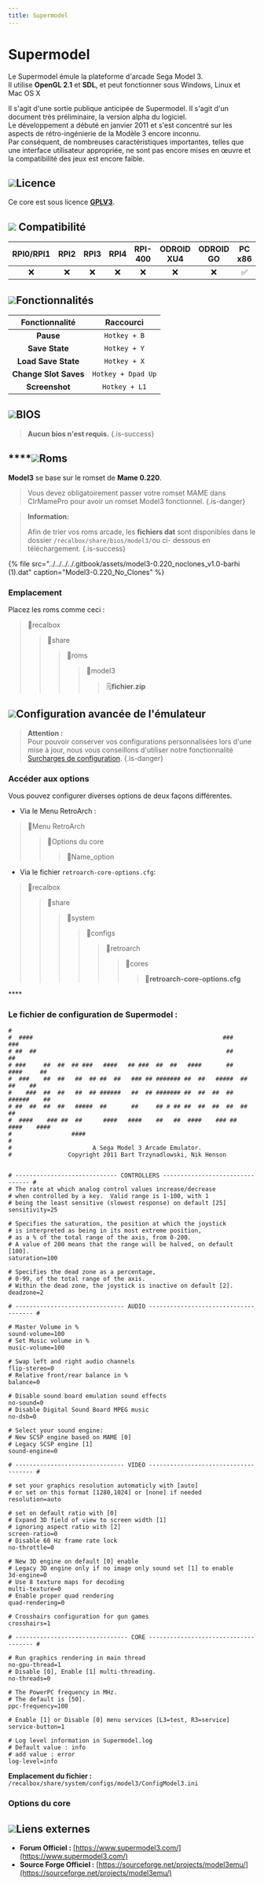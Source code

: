 ```yaml
---
title: Supermodel
---
```


# Supermodel

Le Supermodel émule la plateforme d'arcade Sega Model 3.  
Il utilise **OpenGL 2.1** et **SDL**, et peut fonctionner sous Windows, Linux et Mac OS X

Il s'agit d'une sortie publique anticipée de Supermodel. Il s'agit d'un document très préliminaire, la version alpha du logiciel.  
Le développement a débuté en janvier 2011 et s'est concentré sur les aspects de rétro-ingénierie de la Modèle 3 encore inconnu.  
Par conséquent, de nombreuses caractéristiques importantes, telles que une interface utilisateur appropriée, ne sont pas encore mises en œuvre et la compatibilité des jeux est encore faible.

## ​![](./supermodel/gerald-g-parchment-background-or-border-5.svg)Licence

Ce core est sous licence [**GPLV3**](https://www.supermodel3.com/About.html).

## ![](./supermodel/compatibility.png) Compatibilité

| RPI0/RPI1 | RPI2 | RPI3 | RPI4 | RPI-400 | ODROID XU4 | ODROID GO | PC x86 | PC x86\_64 |
| :---: | :---: | :---: | :---: | :---: | :---: | :---: | :---: | :---: |
| ❌ | ❌ | ❌ | ❌ | ❌ | ❌ | ❌ | ✅ | ✅ |

## ![](https://firebasestorage.googleapis.com/v0/b/gitbook-28427.appspot.com/o/assets%2F-LdKWTKrrUvJVmGP83hw%2F-M8aCYUVKmyQVmzExaM5%2F-M8aK37rklfJnoXBVnEt%2Fcogwheel-145804_640.png?alt=media&token=0802d221-cd6f-48f4-b2f3-72767b0e1eae)Fonctionnalités

| Fonctionnalité | Raccourci |
| :---: | :---: |
| **Pause** | `Hotkey + B` |
| **Save State** | `Hotkey + Y` |
| **Load Save State** | `Hotkey + X` |
| **Change Slot Saves** | `Hotkey + Dpad Up` |
| **Screenshot** | `Hotkey + L1` |

## ![](./supermodel/tqfp32.svg)BIOS


>**Aucun bios n'est requis.**
{.is-success}

## \*\*\*\*![](./supermodel/rom-30098_640.png)**Roms**

**Model3** se base sur le romset de **Mame 0.220**.


>Vous devez obligatoirement passer votre romset MAME dans ClrMamePro pour avoir un romset Model3 fonctionnel.
{.is-danger}


>**Information:**
>
>Afin de trier vos roms arcade, les **fichiers dat** sont disponibles dans le dossier `/recalbox/share/bios/model3/`ou ci- dessous en téléchargement.
{.is-success}

{% file src="../../../../.gitbook/assets/model3-0.220\_noclones\_v1.0-barhi \(1\).dat" caption="Model3-0.220\_No\_Clones" %}

### **Emplacement**

Placez les roms comme ceci :

> 📁recalbox
>
> > 📁share
> >
> > > 📁roms
> > >
> > > > 📁model3
> > > >
> > > > > 🗒**fichier.zip**

## ![](https://firebasestorage.googleapis.com/v0/b/gitbook-28427.appspot.com/o/assets%2F-LdKWTKrrUvJVmGP83hw%2F-M8aCYUVKmyQVmzExaM5%2F-M8aKPqMCdW7WO3xrn1F%2Fhammer-28636_640.png?alt=media&token=d513c9a6-0bfe-48ec-8bc7-28e0de5a3754)Configuration avancée de l'émulateur <a id="configuration-avancee-de-lemulateur"></a>


>**Attention :**  
>Pour pouvoir conserver vos configurations personnalisées lors d'une mise à jour, nous vous conseillons d'utiliser notre fonctionnalité [Surcharges de configuration](/fr/usage-avance/surcharge-de-configuration).
{.is-danger}

### Accéder aux options

Vous pouvez configurer diverses options de deux façons différentes.

* Via le Menu RetroArch :

> 📁Menu RetroArch
>
> > 📁Options du core
> >
> > > 🧩Name\_option

* Via le fichier `retroarch-core-options.cfg`:

> 📁recalbox
>
> > 📁share
> >
> > > 📁system
> > >
> > > > 📁configs
> > > >
> > > > > 📁retroarch
> > > > >
> > > > > > 📁cores
> > > > > >
> > > > > > > 🧩**retroarch-core-options.cfg**

\*\*\*\*

### Le fichier de configuration de Supermodel  :

```text
#
#  ####                                                      ###           ###
# ##  ##                                                      ##            ##
# ###     ##  ##  ## ###   ####   ## ###  ##  ##   ####       ##   ####     ##
#  ###    ##  ##   ##  ## ##  ##   ### ## ####### ##  ##   #####  ##  ##    ##
#    ###  ##  ##   ##  ## ######   ##  ## ####### ##  ##  ##  ##  ######    ##
# ##  ##  ##  ##   #####  ##       ##     ## # ## ##  ##  ##  ##  ##        ##
#  ####    ### ##  ##      ####   ####    ##   ##  ####    ### ##  ####    ####
#                 ####                                                            
#
#                       A Sega Model 3 Arcade Emulator.
#                Copyright 2011 Bart Trzynadlowski, Nik Henson


# ----------------------------- CONTROLLERS -------------------------------- #
# The rate at which analog control values increase/decrease
# when controlled by a key.  Valid range is 1-100, with 1
# being the least sensitive (slowest response) on default [25]
sensitivity=25

# Specifies the saturation, the position at which the joystick
# is interpreted as being in its most extreme position,
# as a % of the total range of the axis, from 0-200.
# A value of 200 means that the range will be halved, on default [100].
saturation=100

# Specifies the dead zone as a percentage,
# 0-99, of the total range of the axis.
# Within the dead zone, the joystick is inactive on default [2].
deadzone=2

# ------------------------------- AUDIO ------------------------------------- #

# Master Volume in %
sound-volume=100
# Set Music volume in %
music-volume=100

# Swap left and right audio channels
flip-stereo=0
# Relative front/rear balance in %
balance=0

# Disable sound board emulation sound effects
no-sound=0
# Disable Digital Sound Board MPEG music
no-dsb=0

# Select your sound engine:
# New SCSP engine based on MAME [0]
# Legacy SCSP engine [1]
sound-engine=0

# ------------------------------- VIDEO ------------------------------------- #

# set your graphics resolution automaticly with [auto]
# or set on this format [1280,1024] or [none] if needed
resolution=auto

# set on default ratio with [0]
# Expand 3D field of view to screen width [1]
# ignoring aspect ratio with [2]
screen-ratio=0
# Disable 60 Hz frame rate lock
no-throttle=0

# New 3D engine on default [0] enable 
# Legacy 3D engine only if no image only sound set [1] to enable 
3d-engine=0
# Use 8 texture maps for decoding
multi-texture=0
# Enable proper quad rendering
quad-rendering=0

# Crosshairs configuration for gun games
crosshairs=1

# -------------------------------- CORE ------------------------------------- #

# Run graphics rendering in main thread
no-gpu-thread=1
# Disable [0], Enable [1] multi-threading.
no-threads=0

# The PowerPC frequency in MHz.
# The default is [50].
ppc-frequency=100

# Enable [1] or Disable [0] menu services [L3=test, R3=service]
service-button=1

# Log level information in Supermodel.log
# Default value : info
# add value : error
log-level=info
```

**Emplacement du fichier :** `/recalbox/share/system/configs/model3/ConfigModel3.ini`

### Options du core

## ![](./supermodel/kisspng-web-development-world-wide-web-computer-icons-webs-world-wide-web-icon-png-5ab05c24477216.4540070115215073642927.png)**Liens externes**

* **Forum Officiel :** [https://www.supermodel3.com/](https://www.supermodel3.com/)
* **Source Forge Officiel :** [https://sourceforge.net/projects/model3emu/](https://sourceforge.net/projects/model3emu/)

